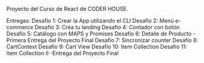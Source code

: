 Proyecto del Curso de React de CODER HOUSE.

Entregas:
Desafío 1: Crear la App utilizando el CLI
Desafío 2: Menú e-commerce
Desafío 3: Crea tu landing
Desafío 4: Contador con botón
Desafío 5: Catálogo con MAPS y Promises
Desafío 6: Detalle de Producto
-Primera Entrega del Proyecto Final
Desafío 7: Sincronizar counter
Desafío 8: CartContext
Desafío 9: Cart View
Desafío 10: Item Collection
Desafío 11: Item Collection II
-Entrega del Proyecto Final